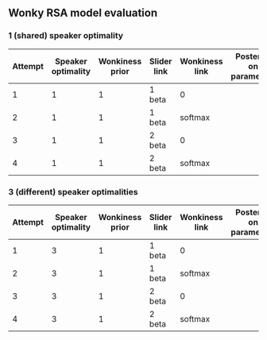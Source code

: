## Wonky RSA model evaluation


### 1 (shared) speaker optimality 

| Attempt | Speaker optimality | Wonkiness prior | Slider link | Wonkiness link | Posterior on parameters | Posterior  predictive |
|---------|--------------------|-----------------|-------------|----------------|-------------------------|-----------------------|
| 1       | 1                  | 1               | 1 beta      | 0              |                         |                       |
| 2       | 1                  | 1               | 1 beta      | softmax        |                         |                       |
| 3       | 1                  | 1               | 2 beta      | 0              |                         |                       |
| 4       | 1                  | 1               | 2 beta      | softmax        |                         |                       |

### 3 (different) speaker optimalities

| Attempt | Speaker optimality | Wonkiness prior | Slider link | Wonkiness link | Posterior on parameters | Posterior  predictive |
|---------|--------------------|-----------------|-------------|----------------|-------------------------|-----------------------|
| 1       | 3                  | 1               | 1 beta      | 0              |                         |                       |
| 2       | 3                  | 1               | 1 beta      | softmax        |                         |                       |
| 3       | 3                  | 1               | 2 beta      | 0              |                         |                       |
| 4       | 3                  | 1               | 2 beta      | softmax        |                         |                       |
